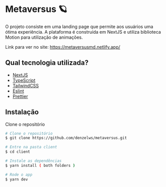 
# Metaversus 🪐

O projeto consiste em uma landing page que permite aos usuários uma ótima experiência. 
A plataforma é construída em NextJS e utiliza biblioteca Motion para utilização de animações.

Link para ver no site: https://metaversusmd.netlify.app/

## Qual tecnologia utilizada?

 - [NextJS](https://nextjs.org/)
 - [TypeScript](https://www.typescriptlang.org/)
 - [TailwindCSS](https://tailwindcss.com/)
  - [Eslint](https://eslint.org/)
  - [Prettier](https://prettier.io/)

## Instalação

Clone o repositório

```bash
# Clone o repositório
$ git clone https://github.com/denzelws/metaversus.git

# Entre na pasta client
$ cd client

# Instale as dependências
$ yarn install ( both folders )

# Rode o app
$ yarn dev
```


